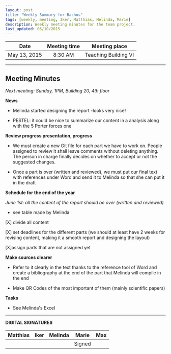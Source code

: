 ```yaml
---
layout: post
title: "Weekly Summary for Bachus"
tags: [weekly, meeting, Iker, Matthias, Melinda, Marie]
description: Weekly meeting minutes for the team project.
last_updated: 05/10/2015
---
```


|**Date** |**Meeting time**|**Meeting place**
| ------------- |:----------------:|:-------:
|May 13, 2015| 8:30 AM | Teaching Building VI

----------


Meeting Minutes
------
*Next meeting: Sunday, 1PM, Building 20, 4th floor*

**News**

* Melinda started designing the report -looks very nice!

* PESTEL: it could be nice to summarize our content in a analysis along with the 5 Porter forces one

**Review progress presentation, progress**

* We must create a new Git file for each part we have to work on. People assigned to review it shall leave comments without deleting anything. The person in charge finally decides on whether to accept or not the suggested changes.

* Once a part is over (written and reviewed), we must put our final text with references under Word and send it to Melinda so that she can put it in the draft


**Schedule for the end of the year**

*June 1st: all the content of the report should be over (written and reviewed)*

* see table made by Melinda

[X] divide all content

[X] set deadlines for the different parts (we should at least have 2 weeks for revising content, making it a smooth report and designing the layout)

[X]assign parts that are not assigned yet


**Make sources clearer**

* Refer to it clearly in the text thanks to the reference tool of Word and create a bibliography at the end of the part that Melinda will compile in the end

* Make QR Codes of the most important of them (mainly scientific papers)


**Tasks**

* See Melinda's Excel


----------

**DIGITAL SIGNATURES**

|**Matthias** |**Iker**|**Melinda**|**Marie**|**Max**|
|----------------|----------------|----------------|----------------|----------------|
| | | | Signed| |
